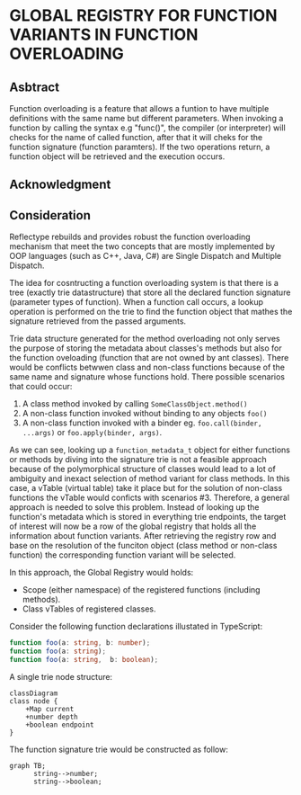 # GLOBAL REGISTRY FOR FUNCTION VARIANTS IN FUNCTION OVERLOADING

## Asbtract

Function overloading is a feature that allows a funtion to have multiple definitions with the same name but different parameters. When invoking a function by calling the syntax e.g "func()", the compiler (or interpreter)
will checks for the name of called function, after that it will cheks for the function signature (function paramters). If the two operations return, a function object will be retrieved and the execution occurs.

## Acknowledgment



## Consideration

Reflectype rebuilds and provides robust the function overloading mechanism that meet the two concepts that are mostly implemented by OOP languages (such as C++, Java, C#) are Single Dispatch and Multiple Dispatch.

The idea for cosntructing a function overloading system is that there is a tree (exactly trie datastructure) that store all the declared function signature (parameter types of function). When a function call occurs, a lookup operation is performed on the trie to find the function object that mathes the signature retrieved from the passed arguments.

Trie data structure generated for the method overloading not only serves the purpose of storing the metadata about classes's methods but also for the function oveloading (function that are not owned by ant classes). There would be conflicts betwwen class and non-class functions because of the same name and signature whose functions hold. There possible scenarios that could occur:

1. A class method invoked by calling `SomeClassObject.method()`
2. A non-class function invoked without binding to any objects `foo()`
3. A non-class function invoked with a binder eg. `foo.call(binder, ...args)` or `foo.apply(binder, args)`.

As we can see, looking up a `function_metadata_t` object for either functions or methods by diving into the signature trie is not a feasible approach because of the polymorphical structure of classes would lead to a lot of ambiguity and inexact selection of method variant for class methods. In this case, a vTable (virtual table) take it place but for the solution of non-class functions the vTable would conficts with scenarios #3. Therefore, a general approach is needed to solve this problem. Instead of looking up the function's metadata which is stored in everything trie endpoints, the target of interest will now be a row of the global registry that holds all the information about function variants. After retrieving the registry row and base on the resolution of the funciton object (class method or non-class function) the corresponding function variant will be selected.

In this approach, the Global Registry would holds:
- Scope (either namespace) of the registered functions (including methods).
- Class vTables of registered classes.



Consider the following function declarations illustated in TypeScript:

```ts
function foo(a: string, b: number);
function foo(a: string);
function foo(a: string,  b: boolean);
```

A single trie node structure:

```mermaid
classDiagram
class node {
    +Map current
    +number depth
    +boolean endpoint
}
```


The function signature trie would be constructed as follow:

```mermaid
graph TB;
      string-->number;
      string-->boolean;
```

```mermaid

```
